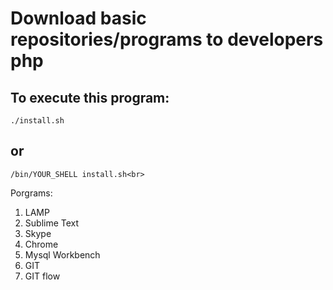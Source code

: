 Download basic repositories/programs to developers php
======================================================

To execute this program:<br>
----------------------------
	./install.sh
or<br>
------
	/bin/YOUR_SHELL install.sh<br>

Porgrams:<br>
1. LAMP<br>
2. Sublime Text<br>
3. Skype<br>
4. Chrome<br>
5. Mysql Workbench<br>
6. GIT<br>
7. GIT flow<br>